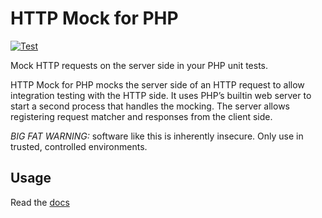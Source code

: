 # HTTP Mock for PHP

[![Test](https://github.com/InterNations/http-mock/actions/workflows/test.yaml/badge.svg)](https://github.com/InterNations/http-mock/actions/workflows/test.yaml)

Mock HTTP requests on the server side in your PHP unit tests.

HTTP Mock for PHP mocks the server side of an HTTP request to allow integration testing with the HTTP side.
It uses PHP’s builtin web server to start a second process that handles the mocking. The server allows
registering request matcher and responses from the client side.

*BIG FAT WARNING:* software like this is inherently insecure. Only use in trusted, controlled environments.

## Usage

Read the [docs](doc/index.md)
